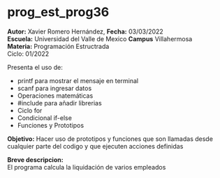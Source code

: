 # prog_est_prog36
<p><b>Autor:</b> Xavier Romero Hernández, <b>Fecha:</b> 03/03/2022 <br>
  <b>Escuela:</b> Universidad del Valle de Mexico <b>Campus</b> Villahermosa<br>
  <b>Materia:</b> Programación Estructrada<br>
Ciclo: 01/2022</p>

<p>
Presenta el uso de:
  <ul>
    <li>printf para mostrar el mensaje en terminal</li>
    <li>scanf para ingresar datos</li>
    <li>Operaciones matemáticas</li>
    <li>#include para añadir librerias</li>
    <li>Ciclo for</li>
    <li>Condicional if-else</li>
    <li>Funciones y Prototipos</li>
  </ul>
</p>

<b>Objetivo:</b> Hacer uso de prototipos y funciones que son llamadas desde cualquier parte del codigo y que ejecuten acciones definidas

<p><b>Breve descripcion:</b><br>
El programa calcula la liquidación de varios empleados
</p>
